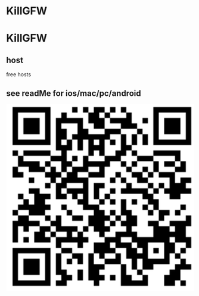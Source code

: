 # KillGFW
# KillGFW


## host
free hosts


## see readMe for ios/mac/pc/android

![HonKong server](./imgs/qr1.png)
